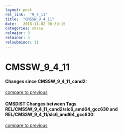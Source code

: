 ```yaml
---
layout: post
rel_link:  "9_4_11"
title:  "CMSSW_9_4_11"
date:   2018-11-02 08:39:15
categories: cmssw
relmajor: 9
relminor: 4
relsubminor: 11
---
```


# CMSSW_9_4_11
#### Changes since CMSSW_9_4_11_cand2:
[compare to previous](https://github.com/cms-sw/cmssw/compare/CMSSW_9_4_11_cand2...CMSSW_9_4_11)



#### CMSDIST Changes between Tags REL/CMSSW_9_4_11_cand2/slc6_amd64_gcc630 and REL/CMSSW_9_4_11/slc6_amd64_gcc630:
[compare to previous](https://github.com/cms-sw/cmsdist/compare/REL/CMSSW_9_4_11_cand2/slc6_amd64_gcc630...REL/CMSSW_9_4_11/slc6_amd64_gcc630)


